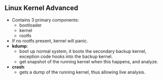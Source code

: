 ## Linux Kernel Advanced
- Contains 3 primary components:
  - bootloader
  - kernel
  - rootfs
- If no rootfs present, kernel will panic.
- __kdump__:
  - boot up normal system, it boots the secondary backup kernel, exception code hooks into the backup kernel.
  - get snapshot of the running kernel when this happens, and analyze.
- __crash__:
  - gets a dump of the running kernel, thus allowing live analysis.
